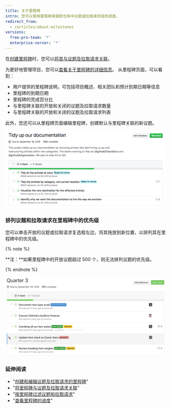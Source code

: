 ```yaml
---
title: 关于里程碑
intro: 您可以使用里程碑来跟踪仓库中议题或拉取请求组的进度。
redirect_from:
  - /articles/about-milestones
versions:
  free-pro-team: '*'
  enterprise-server: '*'
---
```


在[创建里程碑](/articles/creating-and-editing-milestones-for-issues-and-pull-requests)时，您可以[将其与议题及拉取请求关联](/articles/associating-milestones-with-issues-and-pull-requests)。

为更好地管理项目，您可以[查看关于里程碑的详细信息](/articles/viewing-your-milestone-s-progress)。 从里程碑页面，可以看到：

- 用户提供的里程碑说明，可包括项目概述、相关团队和预计到期日期等信息
- 里程碑的到期日期
- 里程碑的完成百分比
- 与里程碑关联的开放和关闭的议题及拉取请求数量
- 与里程碑关联的开放和关闭的议题及拉取请求列表

此外，您还可以从里程碑页面编辑里程碑，创建默认与里程碑关联的新议题。

![里程碑页面](/assets/images/help/issues/milestone-info-page.png)

### 排列议题和拉取请求在里程碑中的优先级

您可以单击开放的议题或拉取请求复选框左边，将其拖放到新位置，以排列其在里程碑中的优先级。

{% note %}

**注：**如果里程碑中的开放议题超过 500 个，则无法排列议题的优先级。

{% endnote %}

![重新排序的里程碑](/assets/images/help/issues/milestone-reordered.gif)

### 延伸阅读

- "[创建和编辑议题及拉取请求的里程碑](/articles/creating-and-editing-milestones-for-issues-and-pull-requests)"
- "[将里程碑与议题及拉取请求关联](/articles/associating-milestones-with-issues-and-pull-requests)"
- "[按里程碑过滤议题和拉取请求](/articles/filtering-issues-and-pull-requests-by-milestone)"
- "[查看里程碑的进度](/articles/viewing-your-milestone-s-progress)"
